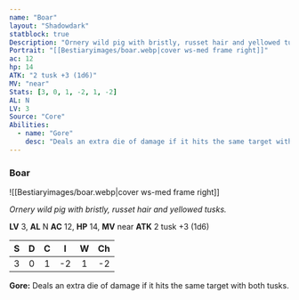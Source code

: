 ```yaml
---
name: "Boar"
layout: "Shadowdark"
statblock: true
Description: "Ornery wild pig with bristly, russet hair and yellowed tusks."
Portrait: "[[Bestiaryimages/boar.webp|cover ws-med frame right]]"
ac: 12
hp: 14
ATK: "2 tusk +3 (1d6)"
MV: "near"
Stats: [3, 0, 1, -2, 1, -2]
AL: N
LV: 3
Source: "Core"
Abilities:
  - name: "Gore"
    desc: "Deals an extra die of damage if it hits the same target with both tusks."
---
```


### Boar

![[Bestiaryimages/boar.webp|cover ws-med frame right]]

_Ornery wild pig with bristly, russet hair and yellowed tusks._

**LV** 3, **AL** N
**AC** 12, **HP** 14, **MV** near
**ATK** 2 tusk +3 (1d6)

|  S  |  D  |  C  |  I  |  W  |  Ch  |
|:---:|:---:|:---:|:---:|:---:|:----:|
| 3 | 0 | 1 | -2 | 1 | -2 |

**Gore:** Deals an extra die of damage if it hits the same target with both tusks.

